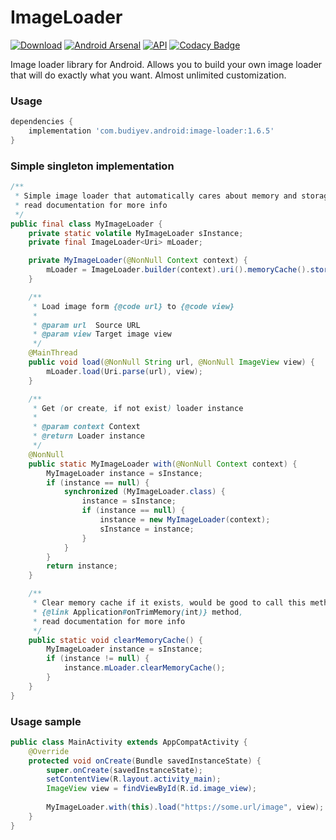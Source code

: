 # ImageLoader
[![Download](https://api.bintray.com/packages/yuriy-budiyev/maven/image-loader/images/download.svg)](https://bintray.com/yuriy-budiyev/maven/image-loader/_latestVersion)
[![Android Arsenal](https://img.shields.io/badge/Android%20Arsenal-Image%20Loader-blue.svg?style=flat)](https://android-arsenal.com/details/1/6378)
[![API](https://img.shields.io/badge/API-14%2B-blue.svg?style=flat)](https://android-arsenal.com/api?level=14)
[![Codacy Badge](https://api.codacy.com/project/badge/Grade/7ecfc5f4065c41ba9cd2e9409d072ebb)](https://www.codacy.com/app/yuriy-budiyev/image-loader?utm_source=github.com&amp;utm_medium=referral&amp;utm_content=yuriy-budiyev/image-loader&amp;utm_campaign=Badge_Grade)

Image loader library for Android.
Allows you to build your own image loader that will do exactly what you want.
Almost unlimited customization.

### Usage
```gradle
dependencies {
    implementation 'com.budiyev.android:image-loader:1.6.5'
}
```

### Simple singleton implementation
```java
/**
 * Simple image loader that automatically cares about memory and storage caching,
 * read documentation for more info
 */
public final class MyImageLoader {
    private static volatile MyImageLoader sInstance;
    private final ImageLoader<Uri> mLoader;

    private MyImageLoader(@NonNull Context context) {
        mLoader = ImageLoader.builder(context).uri().memoryCache().storageCache().build();
    }

    /**
     * Load image form {@code url} to {@code view}
     *
     * @param url  Source URL
     * @param view Target image view
     */
    @MainThread
    public void load(@NonNull String url, @NonNull ImageView view) {
        mLoader.load(Uri.parse(url), view);
    }

    /**
     * Get (or create, if not exist) loader instance
     *
     * @param context Context
     * @return Loader instance
     */
    @NonNull
    public static MyImageLoader with(@NonNull Context context) {
        MyImageLoader instance = sInstance;
        if (instance == null) {
            synchronized (MyImageLoader.class) {
                instance = sInstance;
                if (instance == null) {
                    instance = new MyImageLoader(context);
                    sInstance = instance;
                }
            }
        }
        return instance;
    }

    /**
     * Clear memory cache if it exists, would be good to call this method in
     * {@link Application#onTrimMemory(int)} method,
     * read documentation for more info
     */
    public static void clearMemoryCache() {
        MyImageLoader instance = sInstance;
        if (instance != null) {
            instance.mLoader.clearMemoryCache();
        }
    }
}
```
### Usage sample
```java
public class MainActivity extends AppCompatActivity {
    @Override
    protected void onCreate(Bundle savedInstanceState) {
        super.onCreate(savedInstanceState);
        setContentView(R.layout.activity_main);
        ImageView view = findViewById(R.id.image_view);
        
        MyImageLoader.with(this).load("https://some.url/image", view);
    }
}
```
